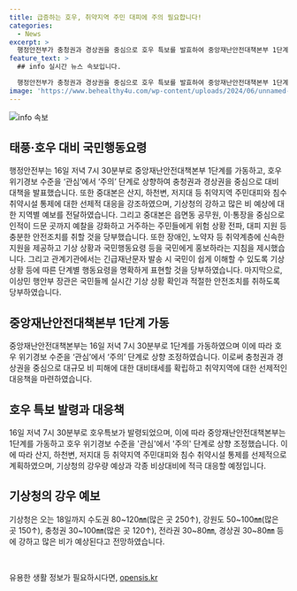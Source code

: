 ```yaml
---
title: 급증하는 호우, 취약지역 주민 대피에 주의 필요합니다!
categories:
  - News
excerpt: >
  행정안전부가 충청권과 경상권을 중심으로 호우 특보를 발효하여 중앙재난안전대책본부 1단계를 가동하고, 호우 위기경보 수준을 ‘관심’에서 ‘주의’ 단계로 상향했다. 이에 따라 취약지역 주민대피를 강조하고, 강한 비가 예상되는 지역에 대비 조치를 강조하고 있다. 중대본은 읍면동 공무원과 관련된 인적 예찰을 강화하고, 취약계층에 대한 신속한 지원을 제공하며, 국민에게 기상 상황과 행동요령에 대한 홍보를 강화했다. 또한, 지난 호우로 피해가 발생한 지역에서 추가적인 피해가 발생하지 않도록 안전관리에 철저를 기할 것을 강조했다. 이상민 행안부 장관은 국민에게 실시간 기상 상황을 확인하고 안전을 유의하도록 당부했다.
feature_text: >
  ## info 실시간 뉴스 속보입니다.

  행정안전부가 충청권과 경상권을 중심으로 호우 특보를 발효하여 중앙재난안전대책본부 1단계를 가동하고, 호우 위기경보 수준을 ‘관심’에서 ‘주의’ 단계로 상향했다. 이에 따라 취약지역 주민대피를 강조하고, 강한 비가 예상되는 지역에 대비 조치를 강조하고 있다. 중대본은 읍면동 공무원과 관련된 인적 예찰을 강화하고, 취약계층에 대한 신속한 지원을 제공하며, 국민에게 기상 상황과 행동요령에 대한 홍보를 강화했다. 또한, 지난 호우로 피해가 발생한 지역에서 추가적인 피해가 발생하지 않도록 안전관리에 철저를 기할 것을 강조했다. 이상민 행안부 장관은 국민에게 실시간 기상 상황을 확인하고 안전을 유의하도록 당부했다.
image: 'https://www.behealthy4u.com/wp-content/uploads/2024/06/unnamed-file.png'
---
```


<p><img src="https://www.behealthy4u.com/wp-content/uploads/2024/06/unnamed-file.png" alt="info 속보" /></p>

<h2 data-ke-size="size26">태풍·호우 대비 국민행동요령</h2>

<p data-ke-size="size16">행정안전부는 16일 저녁 7시 30분부로 중앙재난안전대책본부 1단계를 가동하고, 호우 위기경보 수준을 ‘관심’에서 ‘주의’ 단계로 상향하여 충청권과 경상권을 중심으로 대비 대책을 발표했습니다. 또한 중대본은 산지, 하천변, 저지대 등 취약지역 주민대피와 침수 취약시설 통제에 대한 선제적 대응을 강조하였으며, 기상청의 강하고 많은 비 예상에 대한 지역별 예보를 전달하였습니다. 그리고 중대본은 읍면동 공무원, 이·통장을 중심으로 인적이 드문 곳까지 예찰을 강화하고 거주하는 주민들에게 위험 상황 전파, 대피 지원 등 충분한 안전조치를 취할 것을 당부했습니다. 또한 장애인, 노약자 등 취약계층에 신속한 지원을 제공하고 기상 상황과 국민행동요령 등을 국민에게 홍보하라는 지침을 제시했습니다. 그리고 관계기관에서는 긴급재난문자 발송 시 국민이 쉽게 이해할 수 있도록 기상 상황 등에 따른 단계별 행동요령을 명확하게 표현할 것을 당부하였습니다. 마지막으로, 이상민 행안부 장관은 국민들께 실시간 기상 상황 확인과 적절한 안전조치를 취하도록 당부하였습니다.</p>

<h2 data-ke-size="size26">중앙재난안전대책본부 1단계 가동</h2>

<p data-ke-size="size16">중앙재난안전대책본부는 16일 저녁 7시 30분부로 1단계를 가동하였으며 이에 따라 호우 위기경보 수준을 ‘관심’에서 ‘주의’ 단계로 상향 조정하였습니다. 이로써 충청권과 경상권을 중심으로 대규모 비 피해에 대한 대비태세를 확립하고 취약지역에 대한 선제적인 대응책을 마련하였습니다.</p>

<h2 data-ke-size="size26">호우 특보 발령과 대응책</h2>

<p data-ke-size="size16">16일 저녁 7시 30분부로 호우특보가 발령되었으며, 이에 따라 중앙재난안전대책본부는 1단계를 가동하고 호우 위기경보 수준을 '관심'에서 '주의' 단계로 상향 조정했습니다. 이에 따라 산지, 하천변, 저지대 등 취약지역 주민대피와 침수 취약시설 통제를 선제적으로 계획하였으며, 기상청의 강우량 예상과 각종 비상대비에 적극 대응할 예정입니다.</p>

<h2 data-ke-size="size26">기상청의 강우 예보</h2>

<p data-ke-size="size16">기상청은 오는 18일까지 수도권 80~120㎜(많은 곳 250↑), 강원도 50~100㎜(많은 곳 150↑), 충청권 30~100㎜(많은 곳 120↑), 전라권 30~80㎜, 경상권 30~80㎜ 등에 강하고 많은 비가 예상된다고 전망하였습니다.</p>

<p data-ke-size="size16">&nbsp;</p>
유용한 생활 정보가 필요하시다면, <a href="https://opensis.kr" rel="dofollow">opensis.kr</a>


